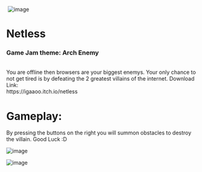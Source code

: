 <img align="center"> ![image](https://user-images.githubusercontent.com/88206626/155181512-984a0cc5-6edd-4638-985a-8145fa6e2a7b.png) </img>


# Netless
 <h3> Game Jam theme: Arch Enemy </h3> </br>
You are offline then browsers are your biggest enemys. Your only chance to not get tired is by defeating the 2 greatest villains of the internet.
Download Link: </br>
https://igaaoo.itch.io/netless

# Gameplay:
By pressing the buttons on the right you will summon obstacles to destroy the villain. Good Luck :D

![image](https://user-images.githubusercontent.com/88206626/155180810-e89ad39e-825f-4314-90e5-66ffe7927d74.png)


![image](https://user-images.githubusercontent.com/88206626/155180863-cc1e9fe8-cd8f-4d67-8218-4c68ce5a3633.png)

